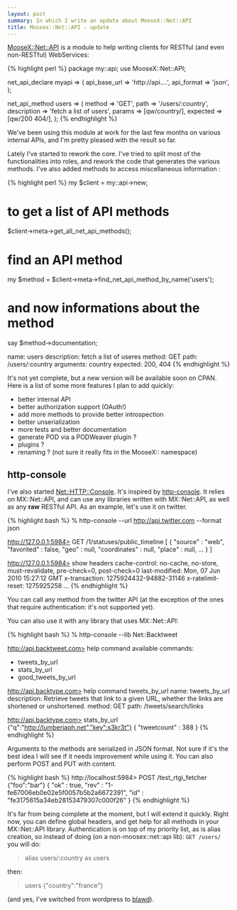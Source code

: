 ```yaml
---
layout: post
summary: In which I write an update about MooseX::Net::API
title: Moosex::Net::API - update
---
```


[MooseX::Net::API](http://git.lumberjaph.net/p5-moosex-net-api.git/) is a module to help writing clients for RESTful (and even non-RESTful) WebServices:

{% highlight perl %}
package my::api;
use MooseX::Net::API;

net_api_declare myapi => (
    api_base_url => 'http://api....',
    api_format   => 'json',
);

net_api_method users => (
    method      => 'GET',
    path        => '/users/:country',
    description => 'fetch a list of users',
    params      => [qw/country/],
    expected    => [qw/200 404/],
);
{% endhighlight %}

We've been using this module at work for the last few months on various internal APIs, and I'm pretty pleased with the result so far.

Lately I've started to rework the core. I've tried to split most of the functionalities into roles, and rework the code that generates the various methods. I've also added methods to access miscellaneous information :

{% highlight perl %}
my $client = my::api->new;

# to get a list of API methods
$client->meta->get_all_net_api_methods();

# find an API method
my $method = $client->meta->find_net_api_method_by_name('users');

# and now informations about the method
say $method->documentation;

name:        users
description: fetch a list of useres
method:      GET
path:        /users/:country
arguments:   country
expected:    200, 404
{% endhighlight %}

It's not yet complete, but a new version will be available soon on CPAN. Here is a list of some more features I plan to add quickly:

* better internal API
* better authorization support (OAuth!)
* add more methods to provide better introspection
* better unserialization
* more tests and better documentation
* generate POD via a PODWeaver plugin ?
* plugins ?
* renaming ? (not sure it really fits in the MooseX:: namespace)

## http-console

I've also started [Net::HTTP::Console](http://git.lumberjaph.net/p5-net-http-console.git/). It's inspired by [http-console](http://github.com/cloudhead/http-console). It relies on MX::Net::API, and can use any libraries written with MX::Net::API, as well as any **raw** RESTful API. As an example, let's use it on twitter.

{% highlight bash %}
% http-console --url http://api.twitter.com --format json

http://127.0.0.1:5984> GET /1/statuses/public_timeline
[
    {
        "source" : "web",
        "favorited" : false,
        "geo" : null,
        "coordinates" : null,
        "place" : null,
        ...
    }
]

http://127.0.0.1:5984> show headers
cache-control: no-cache, no-store, must-revalidate, pre-check=0, post-check=0
last-modified: Mon, 07 Jun 2010 15:27:12 GMT
x-transaction: 1275924432-94882-31146
x-ratelimit-reset: 1275925258
...
{% endhighlight %}

You can call any method from the twitter API (at the exception of the ones that require authentication: it's not supported yet).

You can also use it with any library that uses MX::Net::API:

{% highlight bash %}
% http-console --lib Net::Backtweet

http://api.backtweet.com> help command
available commands:
- tweets\_by_url
- stats\_by_url
- good\_tweets_by_url

http://api.backtype.com> help command tweets\_by_url
name:        tweets_by_url
description: Retrieve tweets that link to a given URL, whether the links are shortened or unshortened.
method:      GET
path:        /tweets/search/links

http://api.backtype.com> stats\_by_url {"q":"http://lumberjaph.net","key":s3kr3t"}
{
    "tweetcount" : 388
}
{% endhighlight %}

Arguments to the methods are serialized in JSON format. Not sure if it's the best idea I will see if it needs improvement while using it. You can also perform POST and PUT with content.

{% highlight bash %}
    http://localhost:5984> POST /test_rtgi_fetcher {"foo":"bar"}
    {
       "ok" : true,
       "rev" : "1-fe67006eb0e02e5f0057b5b2a6672391",
       "id" : "fe3175615a34eb28153479307c000f26"
    }
{% endhighlight %}

It's far from being complete at the moment, but I will extend it quickly. Right now, you can define global headers, and get help for all methods in your MX::Net::API library. Authentication is on top of my priority list, as is alias creation, so instead of doing (on a non-moosex::net::api lib): `GET /users/` you will do:

> alias users/:country as users

then:

> users {"country":"france"}

(and yes, I've switched from wordpress to [blawd](http://github.com/perigrin/blawd)).
